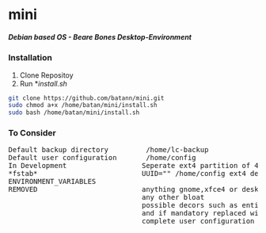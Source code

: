 # mini
##### *Debian based OS - Beare Bones Desktop-Environment*



### Installation
1. Clone Repositoy
2. Run **install.sh*

``` sh
git clone https://github.com/batann/mini.git
sudo chmod a+x /home/batan/mini/install.sh
sudo bash /home/batan/mini/install.sh
```
### To Consider

<pre>Default backup directory         /home/lc-backup
Default user configuration       /home/config
In Development                  Seperate ext4 partition of 4GB mounted on boot 
*fstab*                         UUID="" /home/config ext4 defaults,rw,(uid=1000),umask=0011,dmask=0000 0 0
ENVIRONMENT_VARIABLES 
REMOVED                         anything gnome,xfce4 or desktop otherwise
                                any other bloat
                                possible decors such as entire directories /usr/share/{backgrounds,fonts,themes,ect}
                                and if mandatory replaced with smaller alternatives
                                complete user configuration directory and its content and replaced with sym-links</pre>


